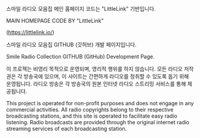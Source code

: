 스마일 라디오 모음집 메인 홈페이지 코드는 "LittleLink" 기반입니다.

MAIN HOMEPAGE CODE BY "LittleLink"

(https://littlelink.io/)

스마일 라디오 모음집 GITHUB (깃허브) 개발 페이지입니다.

Smile Radio Collection GITHUB (GitHub) Development Page.

이 프로젝는 비영리 목적으로 운영되며, 영리적 행위를 하지 않습니다.
모든 라디오 저작권은 각 방송국에 있으며, 이 사이트는 간편하게 라디오를 청취할 수 있도록 돕기 위해 운영됩니다.
라디오 방송은 각 방송국의 원본 인터넷 라디오 스트리밍 서비스를 통해 제공됩니다.

This project is operated for non-profit purposes and does not engage in any commercial activities.
All radio copyrights belong to their respective broadcasting stations, and this site is operated to facilitate easy radio listening.
Radio broadcasts are provided through the original internet radio streaming services of each broadcasting station.
